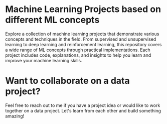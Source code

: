 # Machine Learning Projects based on different ML concepts


Explore a collection of machine learning projects that demonstrate various concepts and techniques in the field. From supervised and unsupervised learning to deep learning and reinforcement learning, this repository covers a wide range of ML concepts through practical implementations. Each project includes code, explanations, and insights to help you learn and improve your machine learning skills.


# Want to collaborate on a data project?

Feel free to reach out to me if you have a project idea or would like to work together on a data project. Let's learn from each other and build something amazing!


